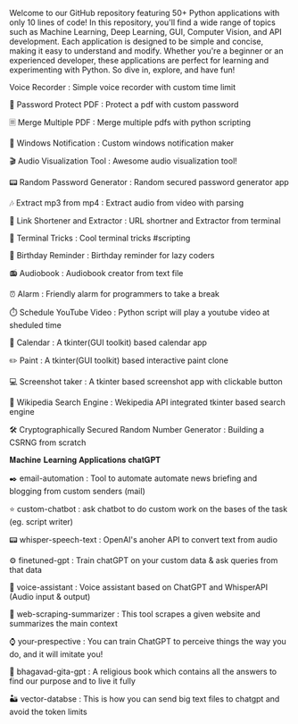 Welcome to our GitHub repository featuring 50+ Python applications with only 10 lines of code! In this repository, you'll find a wide range of topics such as Machine Learning, Deep Learning, GUI, Computer Vision, and API development. Each application is designed to be simple and concise, making it easy to understand and modify. Whether you're a beginner or an experienced developer, these applications are perfect for learning and experimenting with Python. So dive in, explore, and have fun!

 
 
 
 
 Voice Recorder : Simple voice recorder with custom time limit

🔑 Password Protect PDF : Protect a pdf with custom password

🗏 Merge Multiple PDF : Merge multiple pdfs with python scripting

🔔 Windows Notification : Custom windows notification maker

🎬 Audio Visualization Tool : Awesome audio visualization tool!

📟 Random Password Generator : Random secured password generator app

🎶 Extract mp3 from mp4 : Extract audio from video with parsing

🔗 Link Shortener and Extractor : URL shortner and Extractor from terminal

🔋 Terminal Tricks : Cool terminal tricks #scripting

🎂 Birthday Reminder : Birthday reminder for lazy coders

📻 Audiobook : Audiobook creator from text file

⏰ Alarm : Friendly alarm for programmers to take a break

⏱️ Schedule YouTube Video : Python script will play a youtube video at sheduled time

📆 Calendar : A tkinter(GUI toolkit) based calendar app

✏️ Paint : A tkinter(GUI toolkit) based interactive paint clone

💻 Screenshot taker : A tkinter based screenshot app with clickable button

📖 Wikipedia Search Engine : Wekipedia API integrated tkinter based search engine

🛠️ Cryptographically Secured Random Number Generator : Building a CSRNG from scratch



𝐌𝐚𝐜𝐡𝐢𝐧𝐞 𝐋𝐞𝐚𝐫𝐧𝐢𝐧𝐠 𝐀𝐩𝐩𝐥𝐢𝐜𝐚𝐭𝐢𝐨𝐧𝐬
𝐜𝐡𝐚𝐭𝐆𝐏𝐓


✒️ email-automation : Tool to automate automate news briefing and blogging from custom senders (mail)

⭐ custom-chatbot : ask chatbot to do custom work on the bases of the task (eg. script writer)

📟 whisper-speech-text : OpenAI's anoher API to convert text from audio

⚙️ finetuned-gpt : Train chatGPT on your custom data & ask queries from that data

💠 voice-assistant : Voice assistant based on ChatGPT and WhisperAPI (Audio input & output)

🐻 web-scraping-summarizer : This tool scrapes a given website and summarizes the main context

⌚ your-prespective : You can train ChatGPT to perceive things the way you do, and it will imitate you!

📖 bhagavad-gita-gpt : A religious book which contains all the answers to find our purpose and to live it fully

🏜 vector-databse : This is how you can send big text files to chatgpt and avoid the token limits
